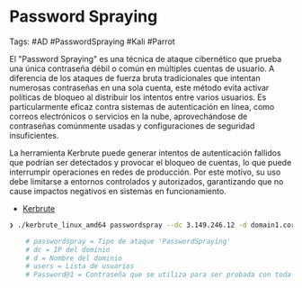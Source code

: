 # Password Spraying 

Tags: #AD #PasswordSpraying #Kali #Parrot 

El "Password Spraying" es una técnica de ataque cibernético que prueba una única contraseña débil o común en múltiples cuentas de usuario. A diferencia de los ataques de fuerza bruta tradicionales que intentan numerosas contraseñas en una sola cuenta, este método evita activar políticas de bloqueo al distribuir los intentos entre varios usuarios. Es particularmente eficaz contra sistemas de autenticación en línea, como correos electrónicos o servicios en la nube, aprovechándose de contraseñas comúnmente usadas y configuraciones de seguridad insuficientes.

La herramienta Kerbrute puede generar intentos de autenticación fallidos que podrían ser detectados y provocar el bloqueo de cuentas, lo que puede interrumpir operaciones en redes de producción. Por este motivo, su uso debe limitarse a entornos controlados y autorizados, garantizando que no cause impactos negativos en sistemas en funcionamiento.

*  [Kerbrute](https://github.com/ropnop/kerbrute)

```bash 
❯ ./kerbrute_linux_amd64 passwordspray --dc 3.149.246.12 -d domain1.corp ./users.txt Password@1

	# passwordspray = Tipo de ataque 'PasswordSpraying'
	# dc = IP del dominio 
	# d = Nombre del dominio 
	# users = Lista de usuarios 
	# Password@1 = Contraseña que se utiliza para ser probada con toda la lista de usuarios validos 
```
